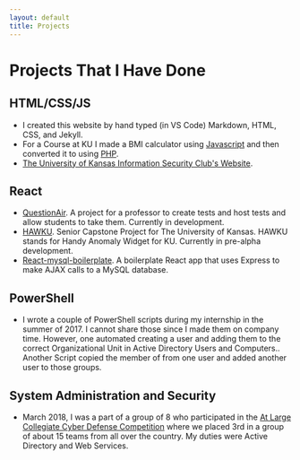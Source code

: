 ```yaml
---
layout: default
title: Projects
---
```


# Projects That I Have Done

## HTML/CSS/JS

- I created this website by hand typed (in VS Code) Markdown, HTML, CSS, and Jekyll.
- For a Course at KU I made a BMI calculator using [Javascript](http://jason-savage.com/bmi/bmi.html) and then converted it to using [PHP](http://jason-savage.com/bmi/bmi.php).
- [The University of Kansas Information Security Club's Website](https://github.com/JSavage42/kuisc).

## React

- [QuestionAir](https://github.com/JSavage42/questionair). A project for a professor to create tests and host tests and allow students to take them. Currently in development.
- [HAWKU](https://github.com/JSavage42/hawkufire). Senior Capstone Project for The University of Kansas. HAWKU stands for Handy Anomaly Widget for KU. Currently in pre-alpha development.
- [React-mysql-boilerplate](https://github.com/JSavage42/react-mysql-boilerplate). A boilerplate React app that uses Express to make AJAX calls to a MySQL database.

## PowerShell

- I wrote a couple of PowerShell scripts during my internship in the summer of 2017. I cannot share those since I made them on company time. However, one automated creating a user and adding them to the correct Organizational Unit in Active Directory Users and Computers.. Another Script copied the member of from one user and added another user to those groups.

## System Administration and Security

- March 2018, I was a part of a group of 8 who participated in the [At Large Collegiate Cyber Defense Competition](http://www.nationalccdc.org/index.php) where we placed 3rd in a group of about 15 teams from all over the country. My duties were Active Directory and Web Services.

